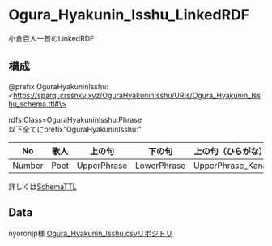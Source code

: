 # Ogura_Hyakunin_Isshu_LinkedRDF
小倉百人一首のLinkedRDF

## 構成
@prefix OguraHyakuninIsshu: \<https://sparql.crssnky.xyz/OguraHyakuninIsshu/URIs/Ogura_Hyakunin_Isshu_schema.ttl#\>  

rdfs:Class=OguraHyakuninIsshu:Phrase  
以下全てにprefix"OguraHyakuninIsshu:"  

| No | 歌人 | 上の句 | 下の句 | 上の句（ひらがな） | 下の句（ひらがな） |
| ---- | ---- | ---- | ---- | ---- | ---- |
| Number | Poet | UpperPhrase | LowerPhrase | UpperPhrase_Kana | LowerPhrase_Kana |   

詳しくは[SchemaTTL](https://sparql.crssnky.xyz/Ogura_Hyakunin_Isshu_LinkedRDF/URIs/Ogura_Hyakunin_Isshu_schema.ttl)

## Data
nyoronjp様 [Ogura_Hyakunin_Isshu.csvリポジトリ](https://github.com/nyoronjp/Ogura_Hyakunin_Isshu.csv)